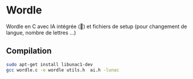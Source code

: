 # Wordle

Wordle en C avec IA intégrée (🤯) et fichiers de setup (pour changement de langue, nombre de lettres ...)

## Compilation

```bash
sudo apt-get install libunac1-dev
gcc wordle.c -o wordle utils.h  ai.h -lunac
```

